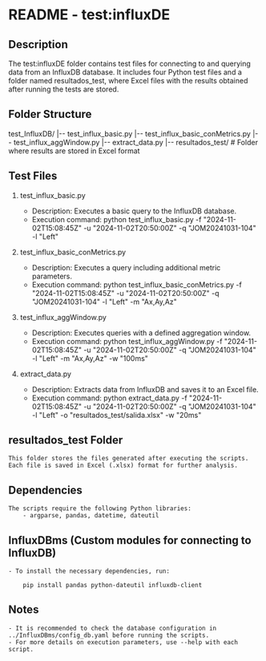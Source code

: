 # README - test:influxDE

## Description

The test:influxDE folder contains test files for connecting to and querying data from an InfluxDB database. It includes four Python test files and a folder named resultados_test, where Excel files with the results obtained after running the tests are stored.

## Folder Structure

 test_InfluxDB/
 |-- test_influx_basic.py
 |-- test_influx_basic_conMetrics.py
 |-- test_influx_aggWindow.py
 |-- extract_data.py
 |-- resultados_test/  # Folder where results are stored in Excel format

## Test Files

1. test_influx_basic.py

    - Description: Executes a basic query to the InfluxDB database.
    - Execution command:
        python test_influx_basic.py -f "2024-11-02T15:08:45Z" -u "2024-11-02T20:50:00Z" -q "JOM20241031-104" -l "Left"

2. test_influx_basic_conMetrics.py

    - Description: Executes a query including additional metric parameters.
    - Execution command:
        python test_influx_basic_conMetrics.py -f "2024-11-02T15:08:45Z" -u "2024-11-02T20:50:00Z" -q "JOM20241031-104" -l "Left" -m "Ax,Ay,Az"

3. test_influx_aggWindow.py

    - Description: Executes queries with a defined aggregation window.
    - Execution command:
        python test_influx_aggWindow.py -f "2024-11-02T15:08:45Z" -u "2024-11-02T20:50:00Z" -q "JOM20241031-104" -l "Left" -m "Ax,Ay,Az" -w "100ms"

4. extract_data.py

    - Description: Extracts data from InfluxDB and saves it to an Excel file.
    - Execution command:
        python extract_data.py -f "2024-11-02T15:08:45Z" -u "2024-11-02T20:50:00Z" -q "JOM20241031-104" -l "Left" -o "resultados_test/salida.xlsx" -w "20ms"

## resultados_test Folder

    This folder stores the files generated after executing the scripts. Each file is saved in Excel (.xlsx) format for further analysis.

## Dependencies

    The scripts require the following Python libraries:
        - argparse, pandas, datetime, dateutil

## InfluxDBms (Custom modules for connecting to InfluxDB)

    - To install the necessary dependencies, run:

        pip install pandas python-dateutil influxdb-client

## Notes

    - It is recommended to check the database configuration in ../InfluxDBms/config_db.yaml before running the scripts.
    - For more details on execution parameters, use --help with each script.